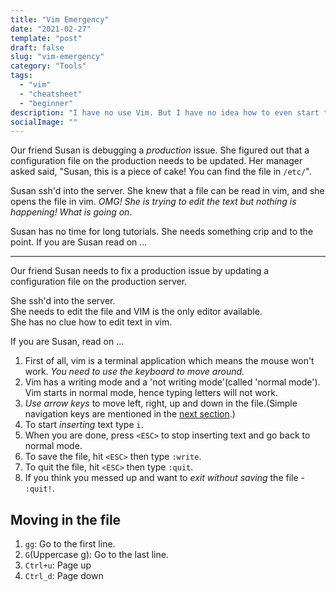 ```yaml
---
title: "Vim Emergency"
date: "2021-02-27"
template: "post"
draft: false
slug: "vim-emergency"
category: "Tools"
tags:
  - "vim"
  - "cheatsheet"
  - "beginner"
description: "I have no use Vim. But I have no idea how to even start typing. Help me!"
socialImage: ""
---
```


Our friend Susan is debugging a _production_ issue. She figured out that a
configuration file on the production needs to be updated. Her manager asked
said, "Susan, this is a piece of cake! You can find the file in `/etc/`".

Susan ssh'd into the server. She knew that a file can be read in vim, and she
opens the file in vim. _OMG! She is trying to edit the text but nothing is
happening! What is going on_.

Susan has no time for long tutorials. She needs something crip and to the point.
If you are Susan read on ...

---

Our friend Susan needs to fix a production issue by updating a configuration
file on the production server.

She ssh'd into the server.  
She needs to edit the file and VIM is the only editor available.  
She has no clue how to edit text in vim.  

If you are Susan, read on ...

1. First of all, vim is a terminal application which means the mouse won't work.
   _You need to use the keyboard to move around._
2. Vim has a writing mode and a 'not writing mode'(called 'normal mode').
   Vim starts in normal mode, hence typing letters will not work.
3. _Use arrow keys_ to move left, right, up and down in the file.(Simple
   navigation keys are mentioned in the [next section](#moving-in-the-file).)
4. To start _inserting_ text type `i`.
5. When you are done, press `<ESC>` to stop inserting text and go back to normal
   mode.
6. To save the file, hit `<ESC>` then type `:write`.
7. To quit the file, hit `<ESC>` then type `:quit`.
8. If you think you messed up and want to _exit without saving_ the file - `:quit!`.

## Moving in the file

1. `gg`: Go to the first line.
2. `G`(Uppercase g): Go to the last line.
3. `Ctrl+u`: Page up
4. `Ctrl_d`: Page down
